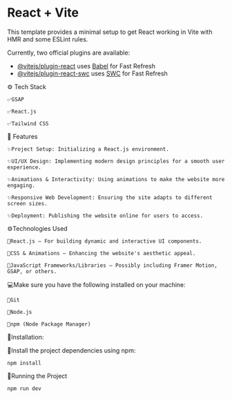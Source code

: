 # React + Vite

This template provides a minimal setup to get React working in Vite with HMR and some ESLint rules.

Currently, two official plugins are available:

- [@vitejs/plugin-react](https://github.com/vitejs/vite-plugin-react/blob/main/packages/plugin-react/README.md) uses [Babel](https://babeljs.io/) for Fast Refresh
- [@vitejs/plugin-react-swc](https://github.com/vitejs/vite-plugin-react-swc) uses [SWC](https://swc.rs/) for Fast Refresh

⚙️ Tech Stack

    ✅GSAP

    ✅React.js

    ✅Tailwind CSS



🔋 Features

    ✨Project Setup: Initializing a React.js environment.

    ✨UI/UX Design: Implementing modern design principles for a smooth user experience.

    ✨Animations & Interactivity: Using animations to make the website more engaging.

    ✨Responsive Web Development: Ensuring the site adapts to different screen sizes.

    ✨Deployment: Publishing the website online for users to access.




⚙️Technologies Used

    📌React.js – For building dynamic and interactive UI components.

    📌CSS & Animations – Enhancing the website's aesthetic appeal.

    📌JavaScript Frameworks/Libraries – Possibly including Framer Motion, GSAP, or others.




💻Make sure you have the following installed on your machine:

    📍Git

    📍Node.js

    📍npm (Node Package Manager)



🔧Installation:


  🎯Install the project dependencies using npm:

    npm install



  🎯Running the Project

    npm run dev



